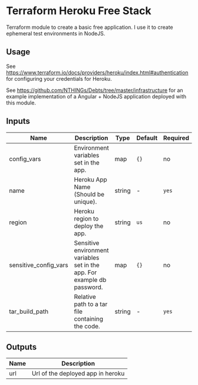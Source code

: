 # Terraform Heroku Free Stack
Terraform module to create a basic free application. I use it to create ephemeral test environments in NodeJS.

## Usage
See https://www.terraform.io/docs/providers/heroku/index.html#authentication for configuring your credentials for Heroku.

See https://github.com/NTHINGs/Debts/tree/master/infrastructure for an example implementation of a Angular + NodeJS application deployed with this module.

## Inputs

| Name | Description | Type | Default | Required |
|------|-------------|------|---------|----------|
| config_vars | Environment variables set in the app. | map | `{}` | no |
| name | Heroku App Name (Should be unique). | string | - | `yes` |
| region | Heroku region to deploy the app. | string | `us` | no |
| sensitive_config_vars | Sensitive environment variables set in the app. For example db password. | map | `{}` | no |
| tar_build_path | Relative path to a tar file containing the code. | string | - | `yes` |

## Outputs
| Name | Description |
|------|-------------|
| url | Url of the deployed app in heroku |
